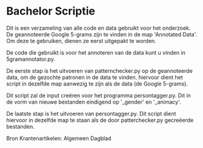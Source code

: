 # Bachelor Scriptie
Dit is een verzameling van alle code en data gebruikt voor het onderzoek.
De geannoteerde Google 5-grams zijn te vinden in de map 'Annotated Data'.
Om deze te gebruiken, dienen ze eerst uitgepakt te worden.

De code die gebruikt is voor het annoteren van de data kunt u vinden in 5gramannotator.py.

De eerste stap is het uitvoeren van patternchecker.py op de geannoteerde data, om de gezochte patronen in de data te vinden. hiervoor dient het script in dezelfde map aanwezig te zijn als de data (de Google 5-grams). 

Dit script zal de input creëren voor het programma persontagger.py. Dit in de vorm van nieuwe bestanden eindigend op '_gender' en '_animacy'.

De laatste stap is het uitvoeren van persontagger.py. Dit script dient hiervoor in dezelfde map te staan als de door patterchecker.py gecreëerde bestanden. 

Bron Krantenartikelen: Algemeen Dagblad
